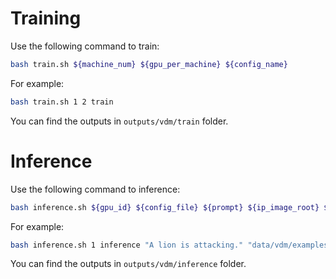 # Training
Use the following command to train:
```bash
bash train.sh ${machine_num} ${gpu_per_machine} ${config_name} 
```
For example:
```bash
bash train.sh 1 2 train 
```
You can find the outputs in `outputs/vdm/train` folder. 
# Inference
Use the following command to inference:
```bash
bash inference.sh ${gpu_id} ${config_file} ${prompt} ${ip_image_root} ${ip_image_name} ${save_name}
```
For example:
```bash
bash inference.sh 1 inference "A lion is attacking." "data/vdm/examples/images" "051a2a7ea842426f825e128fef3bf92b" "vdm/inference"
```
You can find the outputs in `outputs/vdm/inference` folder. 